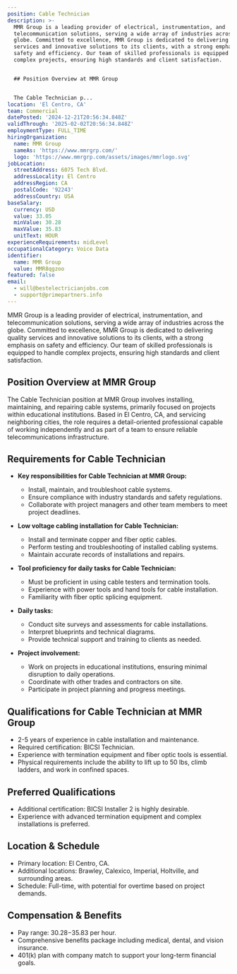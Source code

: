 ```yaml
---
position: Cable Technician
description: >-
  MMR Group is a leading provider of electrical, instrumentation, and
  telecommunication solutions, serving a wide array of industries across the
  globe. Committed to excellence, MMR Group is dedicated to delivering quality
  services and innovative solutions to its clients, with a strong emphasis on
  safety and efficiency. Our team of skilled professionals is equipped to handle
  complex projects, ensuring high standards and client satisfaction.


  ## Position Overview at MMR Group


  The Cable Technician p...
location: 'El Centro, CA'
team: Commercial
datePosted: '2024-12-21T20:56:34.848Z'
validThrough: '2025-02-02T20:56:34.848Z'
employmentType: FULL_TIME
hiringOrganization:
  name: MMR Group
  sameAs: 'https://www.mmrgrp.com/'
  logo: 'https://www.mmrgrp.com/assets/images/mmrlogo.svg'
jobLocation:
  streetAddress: 6075 Tech Blvd.
  addressLocality: El Centro
  addressRegion: CA
  postalCode: '92243'
  addressCountry: USA
baseSalary:
  currency: USD
  value: 33.05
  minValue: 30.28
  maxValue: 35.83
  unitText: HOUR
experienceRequirements: midLevel
occupationalCategory: Voice Data
identifier:
  name: MMR Group
  value: MMR8qgzoo
featured: false
email:
  - will@bestelectricianjobs.com
  - support@primepartners.info
---
```




MMR Group is a leading provider of electrical, instrumentation, and telecommunication solutions, serving a wide array of industries across the globe. Committed to excellence, MMR Group is dedicated to delivering quality services and innovative solutions to its clients, with a strong emphasis on safety and efficiency. Our team of skilled professionals is equipped to handle complex projects, ensuring high standards and client satisfaction.

## Position Overview at MMR Group

The Cable Technician position at MMR Group involves installing, maintaining, and repairing cable systems, primarily focused on projects within educational institutions. Based in El Centro, CA, and servicing neighboring cities, the role requires a detail-oriented professional capable of working independently and as part of a team to ensure reliable telecommunications infrastructure.

## Requirements for Cable Technician

- **Key responsibilities for Cable Technician at MMR Group:**
  - Install, maintain, and troubleshoot cable systems.
  - Ensure compliance with industry standards and safety regulations.
  - Collaborate with project managers and other team members to meet project deadlines.

- **Low voltage cabling installation for Cable Technician:**
  - Install and terminate copper and fiber optic cables.
  - Perform testing and troubleshooting of installed cabling systems.
  - Maintain accurate records of installations and repairs.

- **Tool proficiency for daily tasks for Cable Technician:**
  - Must be proficient in using cable testers and termination tools.
  - Experience with power tools and hand tools for cable installation.
  - Familiarity with fiber optic splicing equipment.

- **Daily tasks:**
  - Conduct site surveys and assessments for cable installations.
  - Interpret blueprints and technical diagrams.
  - Provide technical support and training to clients as needed.

- **Project involvement:**
  - Work on projects in educational institutions, ensuring minimal disruption to daily operations.
  - Coordinate with other trades and contractors on site.
  - Participate in project planning and progress meetings.

## Qualifications for Cable Technician at MMR Group

- 2-5 years of experience in cable installation and maintenance.
- Required certification: BICSI Technician.
- Experience with termination equipment and fiber optic tools is essential.
- Physical requirements include the ability to lift up to 50 lbs, climb ladders, and work in confined spaces.

## Preferred Qualifications

- Additional certification: BICSI Installer 2 is highly desirable.
- Experience with advanced termination equipment and complex installations is preferred.

## Location & Schedule

- Primary location: El Centro, CA.
- Additional locations: Brawley, Calexico, Imperial, Holtville, and surrounding areas.
- Schedule: Full-time, with potential for overtime based on project demands.

## Compensation & Benefits

- Pay range: $30.28-$35.83 per hour.
- Comprehensive benefits package including medical, dental, and vision insurance.
- 401(k) plan with company match to support your long-term financial goals.
